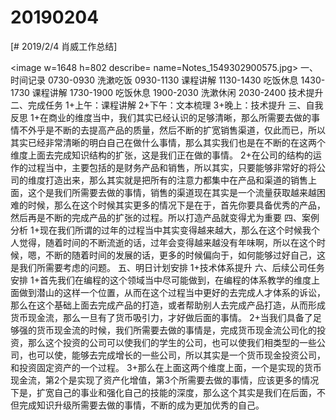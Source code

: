 # 20190204

[# 2019/2/4 肖威工作总结]

<image w=1648 h=802 describe= name=Notes_1549302900575.jpg>
一、时间记录
0730-0930 洗漱吃饭
0930-1130 课程讲解
1130-1430 吃饭休息
1430-1730 课程讲解
1730-1900 吃饭休息
1900-2030 洗漱休闲
2030-2400 技术提升
二、完成任务
1+上午：课程讲解
2+下午：文本梳理
3+晚上：技术提升
三、自我反思
1+在商业的维度当中，我们其实已经认识的足够清晰，那么所需要去做的事情不外乎是不断的去提高产品的质量，然后不断的扩宽销售渠道，仅此而已，所以其实已经非常清晰的明白自己在做什么事情，那么其实我们也是在不断的在这两个维度上面去完成知识结构的扩张，这是我们正在做的事情。
2+在公司的结构的运作的过程当中，主要包括的是财务产品和销售，所以其实，只要能够非常好的将公司的维度打造出来，那么其实就是把所有的注意力都集中在产品和渠道的销售上面，这个是我们所需要去做的事情，销售的渠道现在其实是一个流量获取越来越困难的时候，那么在这个时候其实更多的情况下是在于，首先你要具备优秀的产品，然后再是不断的完成产品的扩张的过程。所以打造产品就变得尤为重要
四、案例分析
1+现在我们所谓的过年的过程当中其实变得越来越大，那么在这个时候我个人觉得，随着时间的不断流逝的话，过年会变得越来越没有年味啊，所以在这个时候，嗯，不断的随着时间的发展的话，更多的时候偏向于，如何能够过好自己，这是我们所需要考虑的问题。
五、明日计划安排
1+技术体系提升
六、后续公司任务安排
1+首先我们在编程的这个领域当中尽可能做到，在编程的体系教学的维度上面做到潜山的这样一个位置，从而在这个过程当中更好的去完成人才体系的诉讼，那么在这个基础上面去完成产品的打造，或者帮助别人去完成产品打造，从而形成货币现金流，那么一旦有了货币吸引力，才好做后面的事情。
2+当我们具备了足够强的货币现金流的时候，我们所需要去做的事情是，完成货币现金流公司化的投资，那么这个投资的公司可以使我们的学生的公司，也可以使我们相类型的一些公司，也可以使，能够去完成增长的一些公司，所以其实是一个货币现金投资公司，和投资固定资产的一个过程。
3+那么在上面这两个维度上面，一个是实现的货币现金流，第2个是实现了资产化增值，第3个所需要去做的事情，应该更多的情况下是，扩宽自己的事业和强化自己的技能的深度，那么这个其实是我们在后面，不但完成知识升级所需要去做的事情，不断的成为更加优秀的自己。
